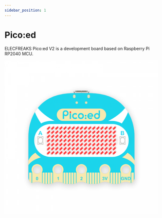 ```yaml
---
sidebar_position: 1
---
```


# Pico:ed

ELECFREAKS Pico:ed V2 is a development board based on Raspberry Pi RP2040 MCU.

![Pico:ed](./images/picoed.png)
